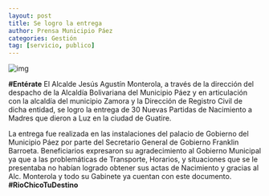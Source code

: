 ```yaml
---
layout: post
title: Se logro la entrega
author: Prensa Municipio Páez
categories: Gestión
tag: [servicio, publico]
---
```


![img](https://scontent-mia3-2.xx.fbcdn.net/v/t39.30808-6/311164010_491579586347200_3850284370463411279_n.jpg?_nc_cat=109&ccb=1-7&_nc_sid=8bfeb9&_nc_ohc=W1aeZ1Mnc9sAX8psD8v&_nc_ht=scontent-mia3-2.xx&oh=00_AfC6xxIWMBt0ikrjobyhv18YcSYIKMjBvhuOewopfwVVzA&oe=639F176B)

**#Entérate**
El Alcalde Jesús Agustín Monterola, a través de la dirección del despacho de la Alcaldía Bolivariana del Municipio Páez y en articulación con la alcaldía del municipio Zamora y la Dirección de Registro Civil de dicha entidad, se logro la entrega de 30 Nuevas Partidas de Nacimiento a Madres que dieron a Luz en la ciudad de Guatire.

La entrega fue realizada en las instalaciones del palacio de Gobierno del Municipio Páez por parte del Secretario General de Gobierno Franklin Barroeta.
Beneficiarios expresaron su agradecimiento al Gobierno Municipal ya que a las problemáticas de Transporte, Horarios, y situaciones que se le presentaba no habían logrado obtener sus actas de Nacimiento y gracias al Alc. Monterola y todo su Gabinete ya cuentan con este documento.
**#RioChicoTuDestino**